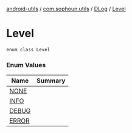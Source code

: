 [android-utils](../../../index.md) / [com.sophoun.utils](../../index.md) / [DLog](../index.md) / [Level](./index.md)

# Level

`enum class Level`

### Enum Values

| Name | Summary |
|---|---|
| [NONE](-n-o-n-e.md) |  |
| [INFO](-i-n-f-o.md) |  |
| [DEBUG](-d-e-b-u-g.md) |  |
| [ERROR](-e-r-r-o-r.md) |  |
